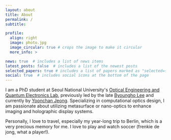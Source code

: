 ```yaml
---
layout: about
title: About
permalink: /
subtitle: 

profile:
  align: right
  image: photo.jpg
  image_circular: true # crops the image to make it circular
  more_info: >

news: true  # includes a list of news items
latest_posts: false  # includes a list of the newest posts
selected_papers: true # includes a list of papers marked as "selected={true}"
social: true  # includes social icons at the bottom of the page
---
```


I am a PhD student at Seoul National University's [Optical Engineering and Quantum Electronics Lab](http://oeqelab.snu.ac.kr/), previously led by the late [Byoungho Lee](http://oeqelab.snu.ac.kr/PROF) and currently by [Yoonchan Jeong](https://laser.snu.ac.kr/members/professor). Specializing in computational optics design, I am passionate about utilizing metasurface or nano-optics to enhance imaging and holographic display systems. 

Personally, I love to travel, especially my year-long trip to Berlin, which is a very precious memory for me. I love to play and watch soccer (frenkie de jong, what a player!).